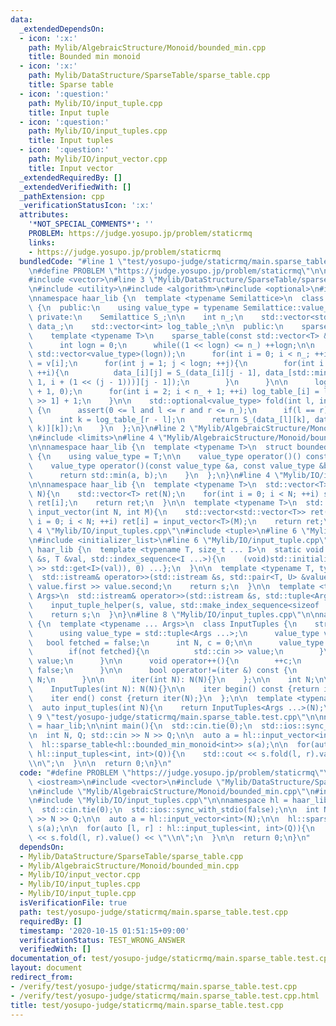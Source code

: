 ```yaml
---
data:
  _extendedDependsOn:
  - icon: ':x:'
    path: Mylib/AlgebraicStructure/Monoid/bounded_min.cpp
    title: Bounded min monoid
  - icon: ':x:'
    path: Mylib/DataStructure/SparseTable/sparse_table.cpp
    title: Sparse table
  - icon: ':question:'
    path: Mylib/IO/input_tuple.cpp
    title: Input tuple
  - icon: ':question:'
    path: Mylib/IO/input_tuples.cpp
    title: Input tuples
  - icon: ':question:'
    path: Mylib/IO/input_vector.cpp
    title: Input vector
  _extendedRequiredBy: []
  _extendedVerifiedWith: []
  _pathExtension: cpp
  _verificationStatusIcon: ':x:'
  attributes:
    '*NOT_SPECIAL_COMMENTS*': ''
    PROBLEM: https://judge.yosupo.jp/problem/staticrmq
    links:
    - https://judge.yosupo.jp/problem/staticrmq
  bundledCode: "#line 1 \"test/yosupo-judge/staticrmq/main.sparse_table.test.cpp\"\
    \n#define PROBLEM \"https://judge.yosupo.jp/problem/staticrmq\"\n\n#include <iostream>\n\
    #include <vector>\n#line 3 \"Mylib/DataStructure/SparseTable/sparse_table.cpp\"\
    \n#include <utility>\n#include <algorithm>\n#include <optional>\n#include <cassert>\n\
    \nnamespace haar_lib {\n  template <typename Semilattice>\n  class sparse_table\
    \ {\n  public:\n    using value_type = typename Semilattice::value_type;\n\n \
    \ private:\n    Semilattice S_;\n\n    int n_;\n    std::vector<std::vector<value_type>>\
    \ data_;\n    std::vector<int> log_table_;\n\n  public:\n    sparse_table(){}\n\
    \    template <typename T>\n    sparse_table(const std::vector<T> &v): n_(v.size()){\n\
    \      int logn = 0;\n      while((1 << logn) <= n_) ++logn;\n\n      data_.assign(n_,\
    \ std::vector<value_type>(logn));\n      for(int i = 0; i < n_; ++i) data_[i][0]\
    \ = v[i];\n      for(int j = 1; j < logn; ++j){\n        for(int i = 0; i < n_;\
    \ ++i){\n          data_[i][j] = S_(data_[i][j - 1], data_[std::min<int>(n_ -\
    \ 1, i + (1 << (j - 1)))][j - 1]);\n        }\n      }\n\n      log_table_.assign(n_\
    \ + 1, 0);\n      for(int i = 2; i < n_ + 1; ++i) log_table_[i] = log_table_[i\
    \ >> 1] + 1;\n    }\n\n    std::optional<value_type> fold(int l, int r) const\
    \ {\n      assert(0 <= l and l <= r and r <= n_);\n      if(l == r) return std::nullopt;\n\
    \      int k = log_table_[r - l];\n      return S_(data_[l][k], data_[r - (1 <<\
    \ k)][k]);\n    }\n  };\n}\n#line 2 \"Mylib/AlgebraicStructure/Monoid/bounded_min.cpp\"\
    \n#include <limits>\n#line 4 \"Mylib/AlgebraicStructure/Monoid/bounded_min.cpp\"\
    \n\nnamespace haar_lib {\n  template <typename T>\n  struct bounded_min_monoid\
    \ {\n    using value_type = T;\n\n    value_type operator()() const {return std::numeric_limits<T>::max();}\n\
    \    value_type operator()(const value_type &a, const value_type &b) const {\n\
    \      return std::min(a, b);\n    }\n  };\n}\n#line 4 \"Mylib/IO/input_vector.cpp\"\
    \n\nnamespace haar_lib {\n  template <typename T>\n  std::vector<T> input_vector(int\
    \ N){\n    std::vector<T> ret(N);\n    for(int i = 0; i < N; ++i) std::cin >>\
    \ ret[i];\n    return ret;\n  }\n\n  template <typename T>\n  std::vector<std::vector<T>>\
    \ input_vector(int N, int M){\n    std::vector<std::vector<T>> ret(N);\n    for(int\
    \ i = 0; i < N; ++i) ret[i] = input_vector<T>(M);\n    return ret;\n  }\n}\n#line\
    \ 4 \"Mylib/IO/input_tuples.cpp\"\n#include <tuple>\n#line 6 \"Mylib/IO/input_tuples.cpp\"\
    \n#include <initializer_list>\n#line 6 \"Mylib/IO/input_tuple.cpp\"\n\nnamespace\
    \ haar_lib {\n  template <typename T, size_t ... I>\n  static void input_tuple_helper(std::istream\
    \ &s, T &val, std::index_sequence<I ...>){\n    (void)std::initializer_list<int>{(void(s\
    \ >> std::get<I>(val)), 0) ...};\n  }\n\n  template <typename T, typename U>\n\
    \  std::istream& operator>>(std::istream &s, std::pair<T, U> &value){\n    s >>\
    \ value.first >> value.second;\n    return s;\n  }\n\n  template <typename ...\
    \ Args>\n  std::istream& operator>>(std::istream &s, std::tuple<Args ...> &value){\n\
    \    input_tuple_helper(s, value, std::make_index_sequence<sizeof ... (Args)>());\n\
    \    return s;\n  }\n}\n#line 8 \"Mylib/IO/input_tuples.cpp\"\n\nnamespace haar_lib\
    \ {\n  template <typename ... Args>\n  class InputTuples {\n    struct iter {\n\
    \      using value_type = std::tuple<Args ...>;\n      value_type value;\n   \
    \   bool fetched = false;\n      int N, c = 0;\n\n      value_type operator*(){\n\
    \        if(not fetched){\n          std::cin >> value;\n        }\n        return\
    \ value;\n      }\n\n      void operator++(){\n        ++c;\n        fetched =\
    \ false;\n      }\n\n      bool operator!=(iter &) const {\n        return c <\
    \ N;\n      }\n\n      iter(int N): N(N){}\n    };\n\n    int N;\n\n  public:\n\
    \    InputTuples(int N): N(N){}\n\n    iter begin() const {return iter(N);}\n\
    \    iter end() const {return iter(N);}\n  };\n\n  template <typename ... Args>\n\
    \  auto input_tuples(int N){\n    return InputTuples<Args ...>(N);\n  }\n}\n#line\
    \ 9 \"test/yosupo-judge/staticrmq/main.sparse_table.test.cpp\"\n\nnamespace hl\
    \ = haar_lib;\n\nint main(){\n  std::cin.tie(0);\n  std::ios::sync_with_stdio(false);\n\
    \n  int N, Q; std::cin >> N >> Q;\n\n  auto a = hl::input_vector<int>(N);\n\n\
    \  hl::sparse_table<hl::bounded_min_monoid<int>> s(a);\n\n  for(auto [l, r] :\
    \ hl::input_tuples<int, int>(Q)){\n    std::cout << s.fold(l, r).value() << \"\
    \\n\";\n  }\n\n  return 0;\n}\n"
  code: "#define PROBLEM \"https://judge.yosupo.jp/problem/staticrmq\"\n\n#include\
    \ <iostream>\n#include <vector>\n#include \"Mylib/DataStructure/SparseTable/sparse_table.cpp\"\
    \n#include \"Mylib/AlgebraicStructure/Monoid/bounded_min.cpp\"\n#include \"Mylib/IO/input_vector.cpp\"\
    \n#include \"Mylib/IO/input_tuples.cpp\"\n\nnamespace hl = haar_lib;\n\nint main(){\n\
    \  std::cin.tie(0);\n  std::ios::sync_with_stdio(false);\n\n  int N, Q; std::cin\
    \ >> N >> Q;\n\n  auto a = hl::input_vector<int>(N);\n\n  hl::sparse_table<hl::bounded_min_monoid<int>>\
    \ s(a);\n\n  for(auto [l, r] : hl::input_tuples<int, int>(Q)){\n    std::cout\
    \ << s.fold(l, r).value() << \"\\n\";\n  }\n\n  return 0;\n}\n"
  dependsOn:
  - Mylib/DataStructure/SparseTable/sparse_table.cpp
  - Mylib/AlgebraicStructure/Monoid/bounded_min.cpp
  - Mylib/IO/input_vector.cpp
  - Mylib/IO/input_tuples.cpp
  - Mylib/IO/input_tuple.cpp
  isVerificationFile: true
  path: test/yosupo-judge/staticrmq/main.sparse_table.test.cpp
  requiredBy: []
  timestamp: '2020-10-15 01:51:15+09:00'
  verificationStatus: TEST_WRONG_ANSWER
  verifiedWith: []
documentation_of: test/yosupo-judge/staticrmq/main.sparse_table.test.cpp
layout: document
redirect_from:
- /verify/test/yosupo-judge/staticrmq/main.sparse_table.test.cpp
- /verify/test/yosupo-judge/staticrmq/main.sparse_table.test.cpp.html
title: test/yosupo-judge/staticrmq/main.sparse_table.test.cpp
---
```

